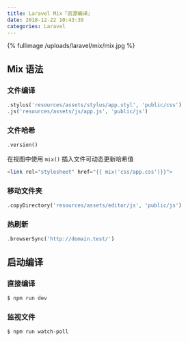 ```yaml
---
title: Laravel Mix『资源编译』
date: 2018-12-22 10:43:39
categories: Laravel
---
```


{% fullimage /uploads/laravel/mix/mix.jpg %}

<!-- more -->

## Mix 语法

### 文件编译

```php
.stylus('resources/assets/stylus/app.styl', 'public/css')
.js('resources/assets/js/app.js', 'public/js')
```

### 文件哈希

```php
.version()
```

在视图中使用 `mix()` 插入文件可动态更新哈希值

```php
<link rel="stylesheet" href="{{ mix('css/app.css')}}">
```

### 移动文件夹

```php
.copyDirectory('resources/assets/editor/js', 'public/js')
```

### 热刷新

```php
.browserSync('http://domain.test/')
```

## 启动编译

### 直接编译

```bash
$ npm run dev
```

### 监视文件

```bash
$ npm run watch-poll
```